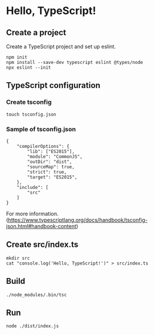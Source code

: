 # Hello, TypeScript!

## Create a project
Create a TypeScript project and set up eslint.
```
npm init
npm install --save-dev typescript eslint @types/node
npx eslint --init
```

## TypeScript configuration

### Create tsconfig
```
touch tsconfig.json
```

### Sample of tsconfig.json
```
{
    "compilerOptions": {
        "lib": ["ES2015"],
        "module": "CommonJS",
        "outDir": "dist",
        "sourceMap": true,
        "strict": true,
        "target": "ES2015",
    },
    "include": [
        "src"
    ]
}
```
For more information. (https://www.typescriptlang.org/docs/handbook/tsconfig-json.html#handbook-content)

## Create src/index.ts
```
mkdir src
cat "console.log('Hello, TypeScript!')" > src/index.ts
```

## Build
```
./node_modules/.bin/tsc
```

## Run
```
node ./dist/index.js
```
